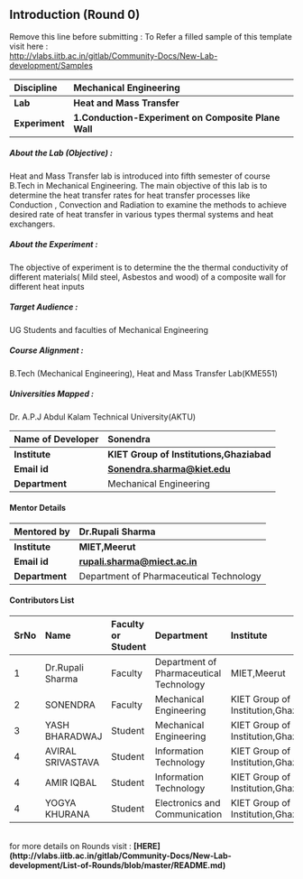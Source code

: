 ## Introduction (Round 0)

Remove this line before submitting : To Refer a filled sample of this template visit here : <br> http://vlabs.iitb.ac.in/gitlab/Community-Docs/New-Lab-development/Samples
<br>

<b>Discipline | <b>Mechanical Engineering
:--|:--|
<b> Lab | <b> Heat and Mass Transfer
<b> Experiment|     <b> 1.Conduction-Experiment on Composite Plane Wall

<h5> About the Lab (Objective) : </h5>

Heat and Mass Transfer lab is introduced into fifth semester of course B.Tech in Mechanical Engineering. The main objective of this lab is to determine the heat transfer rates for  heat transfer processes like Conduction , Convection and Radiation to examine the methods to achieve desired rate of heat transfer in various types thermal systems and heat exchangers.

<h5> About the Experiment : </h5>

The objective of experiment is to determine the the thermal conductivity of different materials( Mild steel, Asbestos and wood) of a composite wall for different heat inputs

<h5> Target Audience : </h5>

UG  Students and faculties of Mechanical Engineering

<h5> Course Alignment : </h5>

B.Tech (Mechanical Engineering), Heat and Mass Transfer Lab(KME551)

<h5> Universities Mapped : </h5>

Dr. A.P.J Abdul Kalam Technical University(AKTU)

<b>Name of Developer | <b> Sonendra
:--|:--|
<b> Institute | <b> KIET Group of Institutions,Ghaziabad
<b> Email id|     <b> Sonendra.sharma@kiet.edu
<b> Department | Mechanical Engineering

#### Mentor Details

<b>Mentored by | Dr.Rupali Sharma 
:--|:--|
<b> Institute | <b> MIET,Meerut
<b> Email id|     <b> rupali.sharma@miect.ac.in
<b> Department |Department of Pharmaceutical Technology

#### Contributors List

SrNo | Name | Faculty or Student | Department| Institute | Email id
:--|:--|:--|:--|:--|:--|
1 | Dr.Rupali Sharma | Faculty | Department of Pharmaceutical Technology | MIET,Meerut | rupali.sharma@miect.ac.in
2 | SONENDRA | Faculty | Mechanical Engineering | KIET Group of Institution,Ghaziabad |Sonendra.sharma@kiet.edu
3 | YASH BHARADWAJ | Student | Mechanical Engineering | KIET Group of Institution,Ghaziabad |bharadwajyash001@gmail.com
4 | AVIRAL SRIVASTAVA | Student | Information Technology | KIET Group of Institution,Ghaziabad |avisrivastava104@gmail.com
4 | AMIR IQBAL | Student | Information Technology | KIET Group of Institution,Ghaziabad |amireripmav786@gmail.com
4 | YOGYA KHURANA | Student | Electronics and Communication | KIET Group of Institution,Ghaziabad |khurana.yogya05@gmail.com
<br>
for more details on Rounds visit : <b> [HERE](http://vlabs.iitb.ac.in/gitlab/Community-Docs/New-Lab-development/List-of-Rounds/blob/master/README.md) </b>
